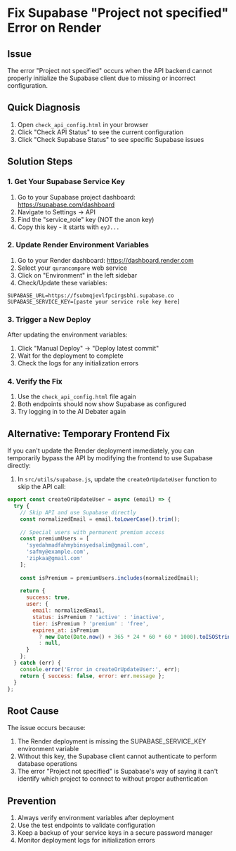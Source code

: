 # Fix Supabase "Project not specified" Error on Render

## Issue
The error "Project not specified" occurs when the API backend cannot properly initialize the Supabase client due to missing or incorrect configuration.

## Quick Diagnosis
1. Open `check_api_config.html` in your browser
2. Click "Check API Status" to see the current configuration
3. Click "Check Supabase Status" to see specific Supabase issues

## Solution Steps

### 1. Get Your Supabase Service Key
1. Go to your Supabase project dashboard: https://supabase.com/dashboard
2. Navigate to Settings → API
3. Find the "service_role" key (NOT the anon key)
4. Copy this key - it starts with `eyJ...`

### 2. Update Render Environment Variables
1. Go to your Render dashboard: https://dashboard.render.com
2. Select your `qurancompare` web service
3. Click on "Environment" in the left sidebar
4. Check/Update these variables:

```
SUPABASE_URL=https://fsubmqjevlfpcirgsbhi.supabase.co
SUPABASE_SERVICE_KEY=[paste your service role key here]
```

### 3. Trigger a New Deploy
After updating the environment variables:
1. Click "Manual Deploy" → "Deploy latest commit"
2. Wait for the deployment to complete
3. Check the logs for any initialization errors

### 4. Verify the Fix
1. Use the `check_api_config.html` file again
2. Both endpoints should now show Supabase as configured
3. Try logging in to the AI Debater again

## Alternative: Temporary Frontend Fix

If you can't update the Render deployment immediately, you can temporarily bypass the API by modifying the frontend to use Supabase directly:

1. In `src/utils/supabase.js`, update the `createOrUpdateUser` function to skip the API call:

```javascript
export const createOrUpdateUser = async (email) => {
  try {
    // Skip API and use Supabase directly
    const normalizedEmail = email.toLowerCase().trim();
    
    // Special users with permanent premium access
    const premiumUsers = [
      'syedahmadfahmybinsyedsalim@gmail.com',
      'safmy@example.com',
      'zipkaa@gmail.com'
    ];
    
    const isPremium = premiumUsers.includes(normalizedEmail);
    
    return {
      success: true,
      user: {
        email: normalizedEmail,
        status: isPremium ? 'active' : 'inactive',
        tier: isPremium ? 'premium' : 'free',
        expires_at: isPremium 
          ? new Date(Date.now() + 365 * 24 * 60 * 60 * 1000).toISOString()
          : null,
      }
    };
  } catch (err) {
    console.error('Error in createOrUpdateUser:', err);
    return { success: false, error: err.message };
  }
};
```

## Root Cause
The issue occurs because:
1. The Render deployment is missing the SUPABASE_SERVICE_KEY environment variable
2. Without this key, the Supabase client cannot authenticate to perform database operations
3. The error "Project not specified" is Supabase's way of saying it can't identify which project to connect to without proper authentication

## Prevention
1. Always verify environment variables after deployment
2. Use the test endpoints to validate configuration
3. Keep a backup of your service keys in a secure password manager
4. Monitor deployment logs for initialization errors